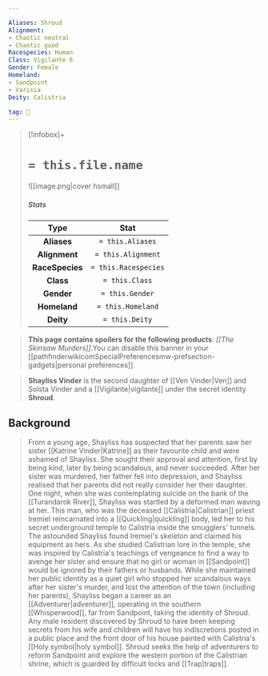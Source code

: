 ```yaml
---

Aliases: Shroud
Alignment:
- Chaotic neutral
- Chaotic good
Racespecies: Human
Class: Vigilante 6
Gender: Female
Homeland:
- Sandpoint
- Varisia
Deity: Calistria

tag: 👤️
---
```


> [!infobox]+
> #  `= this.file.name`
> ![[image.png|cover hsmall]]
> ##### Stats
> Type | Stat |
> :---: |:---:|
> **Aliases** | `= this.Aliases` |
> **Alignment** | `= this.Alignment` |
> **RaceSpecies** | `= this.Racespecies` |
> **Class** | `= this.Class` |
> **Gender** | `= this.Gender` |
> **Homeland** | `= this.Homeland` |
> **Deity** | `= this.Deity` |



> **This page contains spoilers for the following products**: *[[The Skinsaw Murders]]*.You can disable this banner in your [[pathfinderwikicomSpecialPreferencesmw-prefsection-gadgets|personal preferences]].


> **Shayliss Vinder** is the second daughter of [[Ven Vinder|Ven]] and Solsta Vinder and a [[Vigilante|vigilante]] under the secret identity **Shroud**.


## Background

> From a young age, Shayliss has suspected that her parents saw her sister [[Katrine Vinder|Katrine]] as their favourite child and were ashamed of Shayliss. She sought their approval and attention, first by being kind, later by being scandalous, and never succeeded. After her sister was murdered, her father fell into depression, and Shayliss realised that her parents did not really consider her their daughter.
> One night, when she was contemplating suicide on the bank of the [[Turandarok River]], Shayliss was startled by a deformed man waving at her. This man, who was the deceased [[Calistria|Calistrian]] priest Iremiel reincarnated into a [[Quickling|quickling]] body, led her to his secret underground temple to Calistria inside the smugglers' tunnels. The astounded Shayliss found Iremiel's skeleton and claimed his equipment as hers. As she studied Calistrian lore in the temple, she was inspired by Calistria's teachings of vengeance to find a way to avenge her sister and ensure that no girl or woman in [[Sandpoint]] would be ignored by their fathers or husbands.
> While she maintained her public identity as a quiet girl who stopped her scandalous ways after her sister's murder, and lost the attention of the town (including her parents), Shayliss began a career as an [[Adventurer|adventurer]], operating in the southern [[Whisperwood]], far from Sandpoint, taking the identity of Shroud. Any male resident discovered by Shroud to have been keeping secrets from his wife and children will have his indiscretions posted in a public place and the front door of his house painted with Calistria's [[Holy symbol|holy symbol]]. Shroud seeks the help of adventurers to reform Sandpoint and explore the western portion of the Calistrian shrine, which is guarded by difficult locks and [[Trap|traps]].







